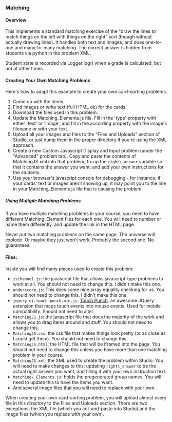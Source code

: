 ### Matching ###

#### Overview ####
This implements a standard matching exercise of the "draw the lines to match things on the left with things on the right" sort (though without actually drawing lines). It handles both text and images, and does one-to-one and many-to-many matching. The correct answer is hidden from students via python in the problem XML.

Student state is recorded via Logger.log() when a grade is calculated, but not at other times.

#### Creating Your Own Matching Problems ####

Here's how to adapt this example to create your own card-sorting problems.

1. Come up with the items.
2. Find images or write text (full HTML ok) for the cards.
3. Download the files used in this problem.
4. Update the Matching\_Elements.js file. Fill in the 'type' property with either 'text' or 'image', and fill in the according property with the image's filename or with your text.
5. Upload all your images and files to the "Files and Uploads" section of Studio, or just dump them in the proper directory if you're using the XML approach.
6. Create a new Custom Javascript Display and Input problem (under the "Advanced" problem tab). Copy and paste the contents of MatchingJS.xml into that problem, fix up the `right\_answer` variable so that it contains the answer you want, and add your own instructions for the students.
7. Use your browser's javascript console for debugging - for instance, if your cards' text or images aren't showing up, it may point you to the line in your Matching\_Elements.js file that is causing the problem.

##### Using Multiple Matching Problems #####

If you have multiple matching problems in your course, you need to have different Matching_Element files for each one. You will need to number or name them differently, and update the link in the HTML page.

Never put two matching problems on the same page. The universe will explode. Or maybe they just won't work. Probably the second one. No guarantees.

#### Files: ####

Inside you will find many pieces used to create this problem:

- `jschannel.js`: the javascript file that allows javascript-type problems to work at all. You should not need to change this. I didn't make this one.
- `underscore.js`: This does some nice array equality checking for us. You should not need to change this. I didn't make this one.
- `jquery.ui.touch-punch.min.js`: [Touch Punch](https://github.com/furf/jquery-ui-touch-punch), an awesome JQuery extension that maps touch events into mouse events. Used for mobile compatibility. Should not need to alter.
- `MatchingJS.js`: the javascript file that does the majority of the work and allows you to drag items around and stuff. You should not need to change this.
- `MatchingJS.css`: the css file that makes things look pretty (or as close as I could get them). You should not need to change this.
- `MatchingJS.html`: the HTML file that will be iframed into the page. You should not need to change this unless you have more than one matching problem in your course.
- `MatchingJS.xml`: the XML used to create the problem within Studio. You will need to make changes to this: updating `right\_answer` to be the actual right answer you want, and filling it with your own instruction text.
- `Matching\_Elements.js`: holds the pregenerated group names. You will need to update this to have the items you want.
- And several image files that you will need to replace with your own. 

When creating your own card-sorting problem, you will upload almost every file in this directory to the Files and Uploads section. There are two exceptions: the XML file (which you cut-and-paste into Studio) and the image files (which you replace with your own).
